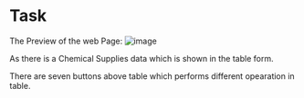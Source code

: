 # Task
The Preview of the web Page:
![image](https://github.com/user-attachments/assets/28978eb6-5fe1-4567-8ed4-edfd6f6568de)

As there is a Chemical Supplies data which is shown in the table form.

There are seven buttons above table which performs different opearation in table.


